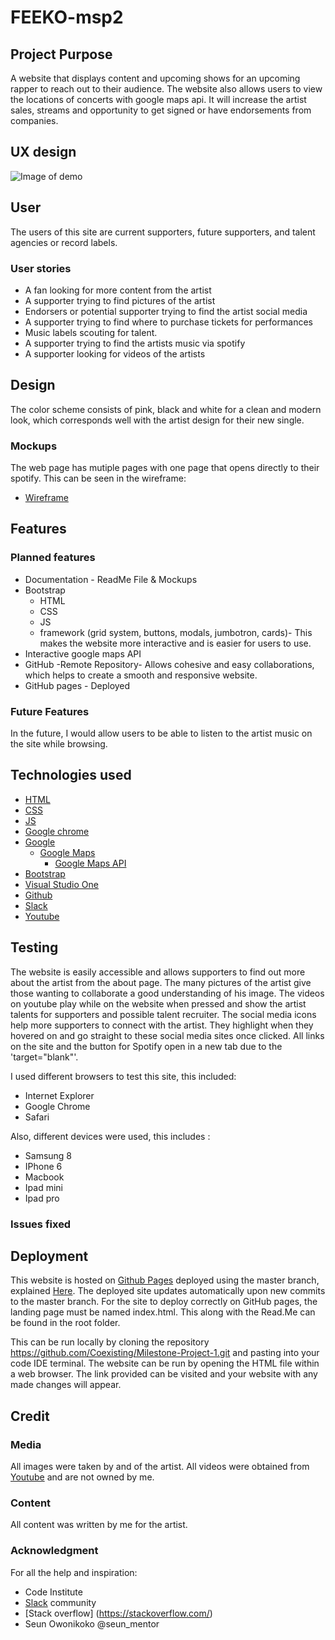 # FEEKO-msp2

## Project Purpose
A website that displays content and upcoming shows for an upcoming rapper to reach out to their audience. The website also allows users to view the locations of concerts with google maps api. It will increase the artist sales, streams and opportunity to get signed or have endorsements from companies.

## UX design
![Image of demo](Documentation/responsive.png)

## User
The users of this site are current supporters, future supporters, and talent agencies or record labels.

### User stories
* A fan looking for more content from the artist
* A supporter trying to find pictures of the artist
* Endorsers or potential supporter trying to find the artist social media
* A supporter trying to find where to purchase tickets for performances
* Music labels scouting for talent.
* A supporter trying to find the artists music via spotify
* A supporter looking for videos of the artists 


## Design
The color scheme consists of pink, black and white for a clean and modern look, which corresponds well with the artist design for their new single.

### Mockups
The web page has mutiple pages with one page that opens directly to their spotify. This can be seen in the wireframe:

* [Wireframe](https://www.figma.com/file/5RMGbNNKPlEp4CalK8cPbX/Feeko--MS2?node-id=0%3A1)

## Features

### Planned features 


* Documentation - ReadMe File & Mockups
* Bootstrap
  * HTML
  * CSS 
  * JS
  * framework (grid system, buttons, modals, jumbotron, cards)- This makes the website more interactive and is easier for users to use. 
* Interactive google maps API
* GitHub -Remote Repository- Allows cohesive and easy collaborations, which helps to create a smooth and responsive website.
* GitHub pages - Deployed

### Future Features 
In the future, I would allow users to be able to listen to the artist music on the site while browsing. 

## Technologies used
* [HTML](https://developer.mozilla.org/en-US/docs/Web/HTML#:~:targetText=HTML%20(HyperText%20Markup%20Language)%20is,functionality%2Fbehavior%20(JavaScript).)
* [CSS](https://developer.mozilla.org/en-US/docs/Web/CSS#:~:targetText=Cascading%20Style%20Sheets%20(CSS)%20is,speech%2C%20or%20on%20other%20media.)
* [JS](https://www.javascript.com/)
* [Google chrome](https://www.google.com/chrome/)
* [Google](https://www.google.com/)
  * [Google Maps](https://www.javascript.com/)
    * [Google Maps API](https://developers.google.com/maps/documentation/javascript/tutorial?_ga=2.55997547.1334074779.1589732132-787921703.1589732054)
* [Bootstrap](https://getbootstrap.com/)
* [Visual Studio One](https://code.visualstudio.com/)
* [Github](https://github.com/)
* [Slack](https://slack.com/intl/en-gb/)
* [Youtube](https://www.youtube.com/)


## Testing

The website is easily accessible and allows supporters to find out more about the artist from the about page. The many pictures of the artist give those wanting to collaborate a good understanding of his image. The videos on youtube play while on the website when pressed and show the artist talents for supporters and possible talent recruiter. The social media icons help more supporters to connect with the artist. They highlight when they hovered on and go straight to these social media sites once clicked. All links on the site and the button for Spotify open in a new tab due to the 'target="blank"'.


I used different browsers to test this site, this included:
* Internet Explorer
* Google Chrome 
* Safari

Also, different devices were used, this includes :

* Samsung 8
* IPhone 6
* Macbook 
* Ipad mini
* Ipad pro
### Issues fixed


## Deployment
This website is hosted on [Github Pages](https://coexisting.github.io/Milestone-Project-1/) deployed using the master branch, explained [Here](https://help.github.com/en/github/getting-started-with-github/create-a-repo). The deployed site updates automatically upon new commits to the master branch. For the site to deploy correctly on GitHub pages, the landing page must be named index.html. This along with the Read.Me can be found in the root folder.

This can be run locally by cloning the repository https://github.com/Coexisting/Milestone-Project-1.git and pasting into your code IDE terminal. The website can be run by opening the HTML file within a web browser. The link provided can be visited and your website with any made changes will appear.


## Credit
### Media
All images were taken by and of the artist. All videos were obtained from [Youtube](https://www.youtube.com/) and are not owned by me.
### Content
All content was written by me for the artist.

### Acknowledgment
For all the help and inspiration:
* Code Institute
* [Slack](https://slack.com/intl/en-gb/) community
* [Stack overflow] (https://stackoverflow.com/) 
* Seun Owonikoko @seun_mentor
